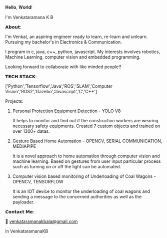 𝐇𝐞𝐥𝐥𝐨, 𝐖𝐨𝐫𝐥𝐝!

I'm Venkataramana K B




𝗔𝗯𝗼𝘂𝘁:


I'm Venkat, an aspiring engineer ready to learn, re-learn and unlearn. Pursuing my bachelor's in Electronics & Communication.

I program in c, java, c++, python, javascript. My interests involves robotics, Machine Learning, computer vision and embedded programming.

Looking forward to collaborate with like minded people!!
   

𝗧𝗘𝗖𝗛 𝗦𝗧𝗔𝗖𝗞:

['Python','Tensorflow','Java','ROS','SLAM','Computer Vision','ROS2','Gazebo','Javascript','C','C++']

Projects:

1. Personal Protection Equipment Detection - YOLO V8
   
   It helps to monitor and find out if the construction workers are wearing necessary safety equipments. Created 7 custom objects and trained on over 1300+ datas.

2. Gesture Based Home Automation - OPENCV, SERIAL COMMUNICATION, MEDIAPIPE

   It is a novel approach to home automation through computer vision and machine learning. Based on gestures from user input particular process such as turning on or off the light can be automated.

3. Computer vision based monitoring of Underloading of Coal Wagons - OPENCV, TENSORFLOW
   
   It is an IOT device to monitor the underloading of coal wagons and sending a message to the concerned authorities as well as the payloader.

   
𝗖𝗼𝗻𝘁𝗮𝗰𝘁 𝗠𝗲:

📧 venkataramanakbala@gmail.com

in  VenkataramanaKB

